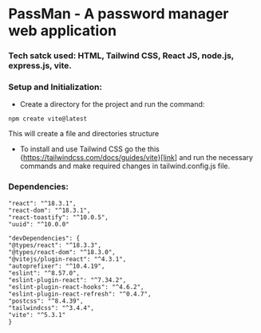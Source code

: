 # PassMan - A password manager web application

### Tech satck used: HTML, Tailwind CSS, React JS, node.js, express.js, vite.

### Setup and Initialization:

- Create a directory for the project and run the command:
```
npm create vite@latest
```
This will create a file and directories structure

- To install and use Tailwind CSS go the this {https://tailwindcss.com/docs/guides/vite}[link] and run the necessary commands and make required changes in tailwind.config.js file.

### Dependencies: 
```
"react": "^18.3.1",
"react-dom": "^18.3.1",
"react-toastify": "^10.0.5",
"uuid": "^10.0.0"

"devDependencies": {
"@types/react": "^18.3.3",
"@types/react-dom": "^18.3.0",
"@vitejs/plugin-react": "^4.3.1",
"autoprefixer": "^10.4.19",
"eslint": "^8.57.0",
"eslint-plugin-react": "^7.34.2",
"eslint-plugin-react-hooks": "^4.6.2",
"eslint-plugin-react-refresh": "^0.4.7",
"postcss": "^8.4.39",
"tailwindcss": "^3.4.4",
"vite": "^5.3.1"
}
```
